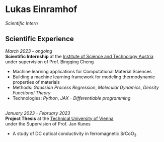 # Lukas Einramhof

*Scientific Intern*

## Scientific Experience

*March 2023 - ongoing* <br>
**Scientific Internship** at the [Institute of Science and Technology Austria](https://ista.ac.at/home)  <br>
under supervision of Prof. Bingqing Cheng <br>
- Machine learning applications for Computational Material Sciences
- Building a machine learning framework for modeling thermodynamic properties of materials
- Methods: *Gaussian Process Regression*, *Molecular Dynamics*, *Density Functional Theory*
- Technologies: *Python*, *JAX - Differentiable programming*
<br><br>

*January 2023 - February 2023* <br>
**Project Thesis** at the [Technical University of Vienna](https://www.tuwien.at/) <br>
under the Supervision of Prof. Jan Kunes <br>
- A study of DC optical conductivity in ferromagnetic SrCoO$_3$
